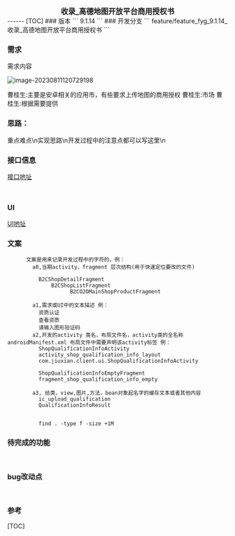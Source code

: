 
<center><big><b>收录_高德地图开放平台商用授权书</b></big></center>
------
[TOC]
### 版本
```
9.1.14
```
### 开发分支
```
feature/feature_fyg_9.1.14_收录_高德地图开放平台商用授权书
```

[]()
### 需求
需求内容



![image-20230811120729198](收录_高德地图开放平台商用授权书_task.assets/image-20230811120729198.png)


曹桂生:主要是安卓相关的应用市，有些要求上传地图的商用授权
曹桂生:市场
曹桂生:根据需要提供



### 思路：
重点难点\n实现思路\n开发过程中的注意点都可以写这里\n
### 接口信息
[接口地址]()
```


```
### UI
[UI地址]()

### 文案
```
      文案是用来记录开发过程中的字符的，例：
        a0,当期activity，fragment 层次结构(用于快速定位要改的文件)

          B2CShopDetailFragment
              B2CShopListFragment
                    B2CO2OMainShopProductFragment

        a1,需求或UI中的文本描述 例：
          资质认证
          查看资质
          请输入图形验证码
        a2,开发的activity 类名，布局文件名，activity类的全名称androidManifest.xml 布局文件中需要声明该activity标签 例：
          ShopQualificationInfoActivity
          activity_shop_qualification_info_layout
          com.jiuxian.client.ui.ShopQualificationInfoActivity

          ShopQualificationInfoEmptyFragment
          fragment_shop_qualification_info_empty

        a3, 给类，view,图片,方法，bean对象起名字的缓存文本或者其他内容
          ic_upload_qualification
          QualificationInfoResult


          find . -type f -size +1M

```
### 待完成的功能
```


```
### bug改动点
```


```
### 参考

  []()
  []()
  []()
  []()




[TOC]


